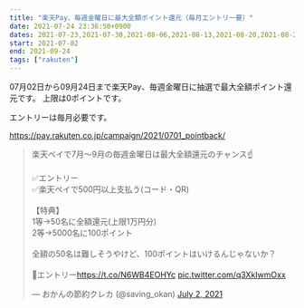 ```yaml
---
title: "楽天Pay、毎週金曜日に最大全額ポイント還元（毎月エントリー要）"
date: 2021-07-24 23:36:50+0900
dates: 2021-07-23,2021-07-30,2021-08-06,2021-08-13,2021-08-20,2021-08-27,2021-09-03,2021-09-10,2021-09-17,2021-09-24
start: 2021-07-02
end: 2021-09-24
tags: ["rakuten"]
---
```


07月02日から09月24日まで楽天Pay、毎週金曜日に抽選で最大全額ポイント還元です。
上限は0ポイントです。

エントリーは毎月必要です。

https://pay.rakuten.co.jp/campaign/2021/0701_pointback/

<blockquote class="twitter-tweet"><p lang="ja" dir="ltr">楽天ペイで7月～9月の毎週金曜日は最大全額還元のチャンス☝️<br><br>✅エントリー<br>✅楽天ペイで500円以上支払う(コード・QR)<br><br>【特典】<br>1等→50名に全額還元(上限1万円分)<br>2等→5000名に100ポイント<br><br>全額の50名は難しそうやけど、100ポイントはいけるんじゃないか？<br><br>🔽エントリー<a href="https://t.co/N6WB4EOHYc">https://t.co/N6WB4EOHYc</a> <a href="https://t.co/q3XkIwmOxx">pic.twitter.com/q3XkIwmOxx</a></p>&mdash; おかんの節約クレカ (@saving_okan) <a href="https://twitter.com/saving_okan/status/1410930111252107268?ref_src=twsrc%5Etfw">July 2, 2021</a></blockquote> <script async src="https://platform.twitter.com/widgets.js" charset="utf-8"></script>


